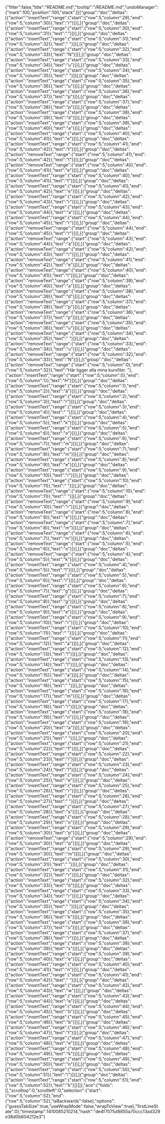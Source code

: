 {"filter":false,"title":"README.md","tooltip":"/README.md","undoManager":{"mark":100,"position":100,"stack":[[{"group":"doc","deltas":[{"action":"insertText","range":{"start":{"row":5,"column":29},"end":{"row":5,"column":30}},"text":"r"}]}],[{"group":"doc","deltas":[{"action":"insertText","range":{"start":{"row":5,"column":30},"end":{"row":5,"column":31}},"text":"."}]}],[{"group":"doc","deltas":[{"action":"insertText","range":{"start":{"row":5,"column":31},"end":{"row":5,"column":32}},"text":" "}]}],[{"group":"doc","deltas":[{"action":"insertText","range":{"start":{"row":5,"column":32},"end":{"row":5,"column":33}},"text":"N"}]}],[{"group":"doc","deltas":[{"action":"insertText","range":{"start":{"row":5,"column":33},"end":{"row":5,"column":34}},"text":"u"}]}],[{"group":"doc","deltas":[{"action":"insertText","range":{"start":{"row":5,"column":34},"end":{"row":5,"column":35}},"text":" "}]}],[{"group":"doc","deltas":[{"action":"insertText","range":{"start":{"row":5,"column":35},"end":{"row":5,"column":36}},"text":"u"}]}],[{"group":"doc","deltas":[{"action":"insertText","range":{"start":{"row":5,"column":36},"end":{"row":5,"column":37}},"text":"p"}]}],[{"group":"doc","deltas":[{"action":"insertText","range":{"start":{"row":5,"column":37},"end":{"row":5,"column":38}},"text":"p"}]}],[{"group":"doc","deltas":[{"action":"insertText","range":{"start":{"row":5,"column":38},"end":{"row":5,"column":39}},"text":"d"}]}],[{"group":"doc","deltas":[{"action":"insertText","range":{"start":{"row":5,"column":39},"end":{"row":5,"column":40}},"text":"a"}]}],[{"group":"doc","deltas":[{"action":"insertText","range":{"start":{"row":5,"column":40},"end":{"row":5,"column":41}},"text":"e"}]}],[{"group":"doc","deltas":[{"action":"insertText","range":{"start":{"row":5,"column":41},"end":{"row":5,"column":42}},"text":"t"}]}],[{"group":"doc","deltas":[{"action":"removeText","range":{"start":{"row":5,"column":41},"end":{"row":5,"column":42}},"text":"t"}]}],[{"group":"doc","deltas":[{"action":"removeText","range":{"start":{"row":5,"column":40},"end":{"row":5,"column":41}},"text":"e"}]}],[{"group":"doc","deltas":[{"action":"insertText","range":{"start":{"row":5,"column":40},"end":{"row":5,"column":41}},"text":"t"}]}],[{"group":"doc","deltas":[{"action":"insertText","range":{"start":{"row":5,"column":41},"end":{"row":5,"column":42}},"text":"e"}]}],[{"group":"doc","deltas":[{"action":"insertText","range":{"start":{"row":5,"column":42},"end":{"row":5,"column":43}},"text":"r"}]}],[{"group":"doc","deltas":[{"action":"insertText","range":{"start":{"row":5,"column":43},"end":{"row":5,"column":44}},"text":"a"}]}],[{"group":"doc","deltas":[{"action":"insertText","range":{"start":{"row":5,"column":44},"end":{"row":5,"column":45}},"text":"r"}]}],[{"group":"doc","deltas":[{"action":"removeText","range":{"start":{"row":5,"column":44},"end":{"row":5,"column":45}},"text":"r"}]}],[{"group":"doc","deltas":[{"action":"removeText","range":{"start":{"row":5,"column":43},"end":{"row":5,"column":44}},"text":"a"}]}],[{"group":"doc","deltas":[{"action":"removeText","range":{"start":{"row":5,"column":42},"end":{"row":5,"column":43}},"text":"r"}]}],[{"group":"doc","deltas":[{"action":"removeText","range":{"start":{"row":5,"column":41},"end":{"row":5,"column":42}},"text":"e"}]}],[{"group":"doc","deltas":[{"action":"removeText","range":{"start":{"row":5,"column":40},"end":{"row":5,"column":41}},"text":"t"}]}],[{"group":"doc","deltas":[{"action":"removeText","range":{"start":{"row":5,"column":39},"end":{"row":5,"column":40}},"text":"a"}]}],[{"group":"doc","deltas":[{"action":"removeText","range":{"start":{"row":5,"column":38},"end":{"row":5,"column":39}},"text":"d"}]}],[{"group":"doc","deltas":[{"action":"removeText","range":{"start":{"row":5,"column":37},"end":{"row":5,"column":38}},"text":"p"}]}],[{"group":"doc","deltas":[{"action":"removeText","range":{"start":{"row":5,"column":36},"end":{"row":5,"column":37}},"text":"p"}]}],[{"group":"doc","deltas":[{"action":"removeText","range":{"start":{"row":5,"column":35},"end":{"row":5,"column":36}},"text":"u"}]}],[{"group":"doc","deltas":[{"action":"removeText","range":{"start":{"row":5,"column":34},"end":{"row":5,"column":35}},"text":" "}]}],[{"group":"doc","deltas":[{"action":"removeText","range":{"start":{"row":5,"column":33},"end":{"row":5,"column":34}},"text":"u"}]}],[{"group":"doc","deltas":[{"action":"removeText","range":{"start":{"row":5,"column":32},"end":{"row":5,"column":33}},"text":"N"}]}],[{"group":"doc","deltas":[{"action":"removeText","range":{"start":{"row":5,"column":0},"end":{"row":5,"column":32}},"text":"Här ligger alla mina kursfiler. "},{"action":"insertText","range":{"start":{"row":5,"column":0},"end":{"row":5,"column":1}},"text":"H"}]}],[{"group":"doc","deltas":[{"action":"insertText","range":{"start":{"row":5,"column":1},"end":{"row":5,"column":2}},"text":"ä"}]}],[{"group":"doc","deltas":[{"action":"insertText","range":{"start":{"row":5,"column":2},"end":{"row":5,"column":3}},"text":"r"}]}],[{"group":"doc","deltas":[{"action":"insertText","range":{"start":{"row":5,"column":3},"end":{"row":5,"column":4}},"text":" "}]}],[{"group":"doc","deltas":[{"action":"insertText","range":{"start":{"row":5,"column":4},"end":{"row":5,"column":5}},"text":"k"}]}],[{"group":"doc","deltas":[{"action":"insertText","range":{"start":{"row":5,"column":5},"end":{"row":5,"column":6}},"text":"o"}]}],[{"group":"doc","deltas":[{"action":"insertText","range":{"start":{"row":5,"column":6},"end":{"row":5,"column":7}},"text":"m"}]}],[{"group":"doc","deltas":[{"action":"insertText","range":{"start":{"row":5,"column":7},"end":{"row":5,"column":8}},"text":"m"}]}],[{"group":"doc","deltas":[{"action":"insertText","range":{"start":{"row":5,"column":8},"end":{"row":5,"column":9}},"text":"e"}]}],[{"group":"doc","deltas":[{"action":"insertText","range":{"start":{"row":5,"column":9},"end":{"row":5,"column":10}},"text":"r"}]}],[{"group":"doc","deltas":[{"action":"insertText","range":{"start":{"row":5,"column":10},"end":{"row":5,"column":11}},"text":" "}]}],[{"group":"doc","deltas":[{"action":"removeText","range":{"start":{"row":5,"column":10},"end":{"row":5,"column":11}},"text":" "}]}],[{"group":"doc","deltas":[{"action":"removeText","range":{"start":{"row":5,"column":9},"end":{"row":5,"column":10}},"text":"r"}]}],[{"group":"doc","deltas":[{"action":"removeText","range":{"start":{"row":5,"column":8},"end":{"row":5,"column":9}},"text":"e"}]}],[{"group":"doc","deltas":[{"action":"removeText","range":{"start":{"row":5,"column":7},"end":{"row":5,"column":8}},"text":"m"}]}],[{"group":"doc","deltas":[{"action":"removeText","range":{"start":{"row":5,"column":6},"end":{"row":5,"column":7}},"text":"m"}]}],[{"group":"doc","deltas":[{"action":"removeText","range":{"start":{"row":5,"column":5},"end":{"row":5,"column":6}},"text":"o"}]}],[{"group":"doc","deltas":[{"action":"removeText","range":{"start":{"row":5,"column":4},"end":{"row":5,"column":5}},"text":"k"}]}],[{"group":"doc","deltas":[{"action":"insertText","range":{"start":{"row":5,"column":4},"end":{"row":5,"column":5}},"text":"l"}]}],[{"group":"doc","deltas":[{"action":"insertText","range":{"start":{"row":5,"column":5},"end":{"row":5,"column":6}},"text":"i"}]}],[{"group":"doc","deltas":[{"action":"insertText","range":{"start":{"row":5,"column":6},"end":{"row":5,"column":7}},"text":"g"}]}],[{"group":"doc","deltas":[{"action":"insertText","range":{"start":{"row":5,"column":7},"end":{"row":5,"column":8}},"text":"g"}]}],[{"group":"doc","deltas":[{"action":"insertText","range":{"start":{"row":5,"column":8},"end":{"row":5,"column":9}},"text":"e"}]}],[{"group":"doc","deltas":[{"action":"insertText","range":{"start":{"row":5,"column":9},"end":{"row":5,"column":10}},"text":"r"}]}],[{"group":"doc","deltas":[{"action":"insertText","range":{"start":{"row":5,"column":10},"end":{"row":5,"column":11}},"text":" "}]}],[{"group":"doc","deltas":[{"action":"insertText","range":{"start":{"row":5,"column":11},"end":{"row":5,"column":12}},"text":"a"}]}],[{"group":"doc","deltas":[{"action":"insertText","range":{"start":{"row":5,"column":12},"end":{"row":5,"column":13}},"text":"l"}]}],[{"group":"doc","deltas":[{"action":"insertText","range":{"start":{"row":5,"column":13},"end":{"row":5,"column":14}},"text":"l"}]}],[{"group":"doc","deltas":[{"action":"insertText","range":{"start":{"row":5,"column":14},"end":{"row":5,"column":15}},"text":"a"}]}],[{"group":"doc","deltas":[{"action":"insertText","range":{"start":{"row":5,"column":15},"end":{"row":5,"column":16}},"text":" "}]}],[{"group":"doc","deltas":[{"action":"insertText","range":{"start":{"row":5,"column":16},"end":{"row":5,"column":17}},"text":"m"}]}],[{"group":"doc","deltas":[{"action":"insertText","range":{"start":{"row":5,"column":17},"end":{"row":5,"column":18}},"text":"i"}]}],[{"group":"doc","deltas":[{"action":"insertText","range":{"start":{"row":5,"column":18},"end":{"row":5,"column":19}},"text":"n"}]}],[{"group":"doc","deltas":[{"action":"insertText","range":{"start":{"row":5,"column":19},"end":{"row":5,"column":20}},"text":"a"}]}],[{"group":"doc","deltas":[{"action":"insertText","range":{"start":{"row":5,"column":20},"end":{"row":5,"column":21}},"text":" "}]}],[{"group":"doc","deltas":[{"action":"insertText","range":{"start":{"row":5,"column":21},"end":{"row":5,"column":22}},"text":"f"}]}],[{"group":"doc","deltas":[{"action":"insertText","range":{"start":{"row":5,"column":22},"end":{"row":5,"column":23}},"text":"i"}]}],[{"group":"doc","deltas":[{"action":"insertText","range":{"start":{"row":5,"column":23},"end":{"row":5,"column":24}},"text":"l"}]}],[{"group":"doc","deltas":[{"action":"insertText","range":{"start":{"row":5,"column":24},"end":{"row":5,"column":25}},"text":"e"}]}],[{"group":"doc","deltas":[{"action":"insertText","range":{"start":{"row":5,"column":25},"end":{"row":5,"column":26}},"text":"r"}]}],[{"group":"doc","deltas":[{"action":"insertText","range":{"start":{"row":5,"column":26},"end":{"row":5,"column":27}},"text":" "}]}],[{"group":"doc","deltas":[{"action":"insertText","range":{"start":{"row":5,"column":27},"end":{"row":5,"column":28}},"text":"s"}]}],[{"group":"doc","deltas":[{"action":"insertText","range":{"start":{"row":5,"column":28},"end":{"row":5,"column":29}},"text":"o"}]}],[{"group":"doc","deltas":[{"action":"insertText","range":{"start":{"row":5,"column":29},"end":{"row":5,"column":30}},"text":"p"}]}],[{"group":"doc","deltas":[{"action":"removeText","range":{"start":{"row":5,"column":29},"end":{"row":5,"column":30}},"text":"p"}]}],[{"group":"doc","deltas":[{"action":"insertText","range":{"start":{"row":5,"column":29},"end":{"row":5,"column":30}},"text":"m"}]}],[{"group":"doc","deltas":[{"action":"insertText","range":{"start":{"row":5,"column":30},"end":{"row":5,"column":31}},"text":" "}]}],[{"group":"doc","deltas":[{"action":"insertText","range":{"start":{"row":5,"column":31},"end":{"row":5,"column":32}},"text":"r"}]}],[{"group":"doc","deltas":[{"action":"insertText","range":{"start":{"row":5,"column":32},"end":{"row":5,"column":33}},"text":"ö"}]}],[{"group":"doc","deltas":[{"action":"insertText","range":{"start":{"row":5,"column":33},"end":{"row":5,"column":34}},"text":"r"}]}],[{"group":"doc","deltas":[{"action":"insertText","range":{"start":{"row":5,"column":34},"end":{"row":5,"column":35}},"text":" "}]}],[{"group":"doc","deltas":[{"action":"insertText","range":{"start":{"row":5,"column":35},"end":{"row":5,"column":36}},"text":"k"}]}],[{"group":"doc","deltas":[{"action":"insertText","range":{"start":{"row":5,"column":36},"end":{"row":5,"column":37}},"text":"u"}]}],[{"group":"doc","deltas":[{"action":"insertText","range":{"start":{"row":5,"column":37},"end":{"row":5,"column":38}},"text":"r"}]}],[{"group":"doc","deltas":[{"action":"insertText","range":{"start":{"row":5,"column":38},"end":{"row":5,"column":39}},"text":"s"}]}],[{"group":"doc","deltas":[{"action":"insertText","range":{"start":{"row":5,"column":39},"end":{"row":5,"column":40}},"text":"e"}]}],[{"group":"doc","deltas":[{"action":"insertText","range":{"start":{"row":5,"column":40},"end":{"row":5,"column":41}},"text":"n"}]}],[{"group":"doc","deltas":[{"action":"insertText","range":{"start":{"row":5,"column":41},"end":{"row":5,"column":42}},"text":" "}]}],[{"group":"doc","deltas":[{"action":"insertText","range":{"start":{"row":5,"column":42},"end":{"row":5,"column":43}},"text":"w"}]}],[{"group":"doc","deltas":[{"action":"insertText","range":{"start":{"row":5,"column":43},"end":{"row":5,"column":44}},"text":"e"}]}],[{"group":"doc","deltas":[{"action":"insertText","range":{"start":{"row":5,"column":44},"end":{"row":5,"column":45}},"text":"b"}]}],[{"group":"doc","deltas":[{"action":"insertText","range":{"start":{"row":5,"column":45},"end":{"row":5,"column":46}},"text":"b"}]}],[{"group":"doc","deltas":[{"action":"insertText","range":{"start":{"row":5,"column":46},"end":{"row":5,"column":47}},"text":"t"}]}],[{"group":"doc","deltas":[{"action":"insertText","range":{"start":{"row":5,"column":47},"end":{"row":5,"column":48}},"text":"e"}]}],[{"group":"doc","deltas":[{"action":"insertText","range":{"start":{"row":5,"column":48},"end":{"row":5,"column":49}},"text":"k"}]}],[{"group":"doc","deltas":[{"action":"insertText","range":{"start":{"row":5,"column":49},"end":{"row":5,"column":50}},"text":"n"}]}],[{"group":"doc","deltas":[{"action":"insertText","range":{"start":{"row":5,"column":50},"end":{"row":5,"column":51}},"text":"i"}]}],[{"group":"doc","deltas":[{"action":"insertText","range":{"start":{"row":5,"column":51},"end":{"row":5,"column":52}},"text":"k"}]}]]},"ace":{"folds":[],"scrolltop":0,"scrollleft":0,"selection":{"start":{"row":5,"column":52},"end":{"row":5,"column":52},"isBackwards":false},"options":{"guessTabSize":true,"useWrapMode":false,"wrapToView":true},"firstLineState":0},"timestamp":1410085210214,"hash":"de4f7075d8855a70ccc13ad329e38d0b604212e3"}